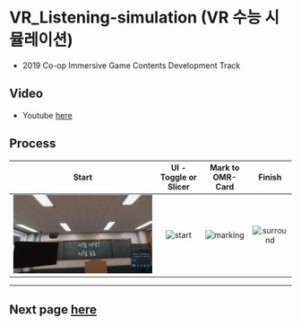 # VR_Listening-simulation (VR 수능 시뮬레이션)

* 2019 Co-op Immersive Game Contents Development Track


## Video

* Youtube [here](https://youtu.be/Hgt2C2JZ7UM "Video")


## Process

|                 Start                 |         UI - Toggle or Slicer         |             Mark to OMR-Card              |                   Finish                    |
| :-----------------------------------: | :-----------------------------------: | :---------------------------------------: | :-----------------------------------------: |
| ![title](./upload/title.jpg?raw=true) | ![start](./upload/start.gif?raw=true) | ![marking](./upload/marking.gif?raw=true) | ![surround](./upload/surround.gif?raw=true) |

---

## Next page [here](https://github.com/ryulurala/VR_Listening-simulation/blob/master/Process.md)
